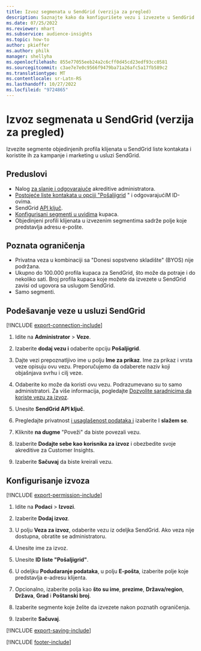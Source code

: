 ```yaml
---
title: Izvoz segmenata u SendGrid (verzija za pregled)
description: Saznajte kako da konfigurišete vezu i izvezete u SendGrid.
ms.date: 07/25/2022
ms.reviewer: mhart
ms.subservice: audience-insights
ms.topic: how-to
author: pkieffer
ms.author: philk
manager: shellyha
ms.openlocfilehash: 855e77055eeb24a2c6cff0d45cd23edf93cc0581
ms.sourcegitcommit: c3ae7e7e0c9566f9479ba71a26afc5a17fb589c2
ms.translationtype: MT
ms.contentlocale: sr-Latn-RS
ms.lasthandoff: 10/27/2022
ms.locfileid: "9724865"
---
```

# <a name="export-segments-to-sendgrid-preview"></a>Izvoz segmenata u SendGrid (verzija za pregled)

Izvezite segmente objedinjenih profila klijenata u SendGrid liste kontakata i koristite ih za kampanje i marketing u usluzi SendGrid.

## <a name="prerequisites"></a>Preduslovi

- Nalog [za slanje i odgovarajuće](https://sendgrid.com/) akreditive administratora.
- [Postojeće liste kontakata u opciji "Pošaljigrid](https://sendgrid.com/docs/ui/managing-contacts/create-and-manage-contacts/#manage-contacts) " i odgovarajućiM ID-ovima.
- SendGrid [API ključ](https://sendgrid.com/docs/ui/account-and-settings/api-keys/).
- [Konfigurisani segmenti u uvidima](segments.md) kupaca.
- Objedinjeni profili klijenata u izvezenim segmentima sadrže polje koje predstavlja adresu e-pošte.

## <a name="known-limitations"></a>Poznata ograničenja

- Privatna veza u kombinaciji sa "Donesi sopstveno skladište" (BYOS) nije podržana.
- Ukupno do 100.000 profila kupaca za SendGrid, što može da potraje i do nekoliko sati. Broj profila kupaca koje možete da izvezete u SendGrid zavisi od ugovora sa uslugom SendGrid.
- Samo segmenti.

## <a name="set-up-connection-to-sendgrid"></a>Podešavanje veze u usluzi SendGrid

[!INCLUDE [export-connection-include](includes/export-connection-admn.md)]

1. Idite na **Administrator** > **Veze**.

1. Izaberite **dodaj vezu i** odaberite opciju **Pošaljigrid**.

1. Dajte vezi prepoznatljivo ime u polju **Ime za prikaz**. Ime za prikaz i vrsta veze opisuju ovu vezu. Preporučujemo da odaberete naziv koji objašnjava svrhu i cilj veze.

1. Odaberite ko može da koristi ovu vezu. Podrazumevano su to samo administratori. Za više informacija, pogledajte [Dozvolite saradnicima da koriste vezu za izvoz](connections.md#allow-contributors-to-use-a-connection-for-exports).

1. Unesite **SendGrid API ključ**.

1. Pregledajte privatnost [i usaglašenost podataka i](connections.md#data-privacy-and-compliance) izaberite I **slažem se**.

1. Kliknite **na dugme** "Poveži" da biste povezali vezu.

1. Izaberite **Dodajte sebe kao korisnika za izvoz** i obezbedite svoje akreditive za Customer Insights.

1. Izaberite **Sačuvaj** da biste kreirali vezu.

## <a name="configure-an-export"></a>Konfigurisanje izvoza

[!INCLUDE [export-permission-include](includes/export-permission.md)]

1. Idite na **Podaci** > **Izvozi**.

1. Izaberite **Dodaj izvoz**.

1. U polju **Veza za izvoz**, odaberite vezu iz odeljka SendGrid. Ako veza nije dostupna, obratite se administratoru.

1. Unesite ime za izvoz.

1. Unesite **ID liste "Pošaljigrid"**.

1. U odeljku **Podudaranje podataka**, u polju **E-pošta**, izaberite polje koje predstavlja e-adresu klijenta.

1. Opcionalno, izaberite polja kao **što su ime**, **prezime**, **Država/region**, **Država**, **Grad** i **Poštanski broj**.

1. Izaberite segmente koje želite da izvezete nakon poznatih ograničenja.

1. Izaberite **Sačuvaj**.

[!INCLUDE [export-saving-include](includes/export-saving.md)]

[!INCLUDE [footer-include](includes/footer-banner.md)]
